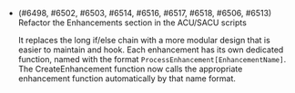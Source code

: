 - (#6498, #6502, #6503, #6514, #6516, #6517, #6518, #6506, #6513) Refactor the Enhancements section in the ACU/SACU scripts

    It replaces the long if/else chain with a more modular design that is easier to maintain and hook. Each enhancement has its own dedicated function, named with the format `ProcessEnhancement[EnhancementName]`. The CreateEnhancement function now calls the appropriate enhancement function automatically by that name format.
